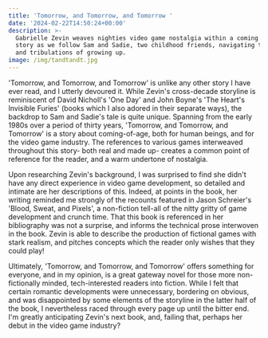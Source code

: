 ```yaml
---
title: 'Tomorrow, and Tomorrow, and Tomorrow '
date: '2024-02-22T14:50:24+00:00'
description: >-
  Gabrielle Zevin weaves nighties video game nostalgia within a coming of age
  story as we follow Sam and Sadie, two childhood friends, navigating the trials
  and tribulations of growing up. 
image: /img/tandtandt.jpg
---
```

'Tomorrow, and Tomorrow, and Tomorrow' is unlike any other story I have ever read, and I utterly devoured it. While Zevin's cross-decade storyline is reminiscent of David Nicholl's 'One Day' and John Boyne's 'The Heart's Invisible Furies' (books which I also adored in their separate ways), the backdrop to Sam and Sadie's tale is quite unique. Spanning from the early 1980s over a period of thirty years, 'Tomorrow, and Tomorrow, and Tomorrow' is a story about coming-of-age, both for human beings, and for the video game industry. The references to various games interweaved throughout this story- both real and made up- creates a common point of reference for the reader, and a warm undertone of nostalgia. 

Upon researching Zevin's background, I was surprised to find she didn't have any direct experience in video game development, so detailed and intimate are her descriptions of this. Indeed, at points in the book, her writing reminded me strongly of the recounts featured in Jason Schreier's 'Blood, Sweat, and Pixels', a non-fiction tell-all of the nitty gritty of game development and crunch time. That this book is referenced in her bibliography was not a surprise, and informs the technical prose interwoven in the book. Zevin is able to describe the production of fictional games with stark realism, and pitches concepts which the reader only wishes that they could play! 

Ultimately, 'Tomorrow, and Tomorrow, and Tomorrow' offers something for everyone, and in my opinion, is a great gateway novel for those more non-fictionally minded, tech-interested readers into fiction. While I felt that certain romantic developments were unnecessary, bordering on obvious, and was disappointed by some elements of the storyline in the latter half of the book, I nevertheless raced through every page up until the bitter end. I'm greatly anticipating Zevin's next book, and, failing that, perhaps her debut in the video game industry?


